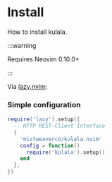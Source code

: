 # Install

How to install kulala.

:::warning

Requires Neovim 0.10.0+

:::

Via [lazy.nvim](https://github.com/folke/lazy.nvim):

### Simple configuration

```lua title="init.lua"
require('lazy').setup({
  -- HTTP REST-Client Interface
  {
    'mistweaverco/kulala.nvim'
    config = function()
      require('kulala').setup()
    end
  },
})
```


